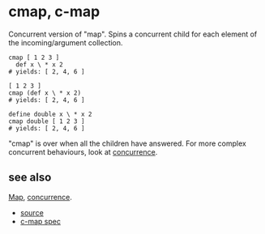 
# cmap, c-map

Concurrent version of "map". Spins a concurrent child for each
element of the incoming/argument collection.

```
cmap [ 1 2 3 ]
  def x \ * x 2
# yields: [ 2, 4, 6 ]

[ 1 2 3 ]
cmap (def x \ * x 2)
# yields: [ 2, 4, 6 ]

define double x \ * x 2
cmap double [ 1 2 3 ]
# yields: [ 2, 4, 6 ]
```

"cmap" is over when all the children have answered. For more complex
concurrent behaviours, look at [concurrence](concurrence.md).

## see also

[Map](map.md), [concurrence](concurrence.md).


* [source](https://github.com/floraison/flor/tree/master/lib/flor/punit/c_map.rb)
* [c-map spec](https://github.com/floraison/flor/tree/master/spec/punit/c_map_spec.rb)

